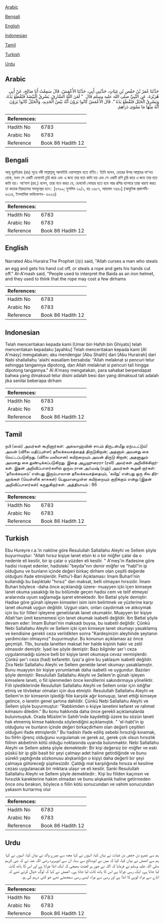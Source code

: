 [Arabic](#arabic)

[Bengali](#bengali)

[English](#english)

[Indonesian](#indonesian)

[Tamil](#tamil)

[Turkish](#turkish)

[Urdu](#urdu)

## Arabic


<div dir="rtl" lang="ar" style={{fontSize:'larger',backgroundColor:'#f8f9fa',padding:20}}>
حَدَّثَنَا عُمَرُ بْنُ حَفْصِ بْنِ غِيَاثٍ، حَدَّثَنِي أَبِي، حَدَّثَنَا الأَعْمَشُ، قَالَ سَمِعْتُ أَبَا صَالِحٍ، عَنْ أَبِي هُرَيْرَةَ، عَنِ النَّبِيِّ صلى الله عليه وسلم قَالَ ‏ "‏ لَعَنَ اللَّهُ السَّارِقَ، يَسْرِقُ الْبَيْضَةَ فَتُقْطَعُ يَدُهُ، وَيَسْرِقُ الْحَبْلَ فَتُقْطَعُ يَدُهُ ‏"‏‏.‏ قَالَ الأَعْمَشُ كَانُوا يَرَوْنَ أَنَّهُ بَيْضُ الْحَدِيدِ، وَالْحَبْلُ كَانُوا يَرَوْنَ أَنَّهُ مِنْهَا مَا يَسْوَى دَرَاهِمَ‏.‏
</div>
<div style={{backgroundColor:'#f8f9fa',padding:20, marginBottom: 10}}><table> <thead> <tr> <th>References:</th> <th></th> </tr> </thead> <tbody><tr><td>Hadith No</td><td>6783</td></tr><tr><td>Arabic No</td><td>6783</td></tr><tr><td>Reference</td><td>Book 86 Hadith 12</td></tr></tbody></table></div>

## Bengali


<div dir="ltr" lang="bn" style={{fontSize:'larger',backgroundColor:'#f8f9fa',padding:20}}>
আবূ হুরাইরাহ (রাঃ) সূত্রে নবী সাল্লাল্লাহু আলাইহি ওয়াসাল্লাম হতে বর্ণিত। তিনি বলেন, চোরের উপর আল্লাহর লা‘নত হোক, যখন সে একটি হেলমেট চুরি করে এবং এ জন্য তার হাত কাটা হয় এবং সে একটি রশি চুরি করে এ জন্য তার হাত কাটা হয়। আ’মাশ (রহ.) বলেন, তারা মনে করত যে, হেলমেট লোহার হতে হবে আর রশির ব্যাপারে তারা ধারণা করত তা কয়েক দিরহামের সমমূল্যের হবে। [৬৭৯৯; মুসলিম ২৯/১, হাঃ ১৬৮৭, আহমাদ ৭৪৪০] (আধুনিক প্রকাশনী- ৬৩১৪, ইসলামিক ফাউন্ডেশন- ৬৩২৬)
</div>
<div style={{backgroundColor:'#f8f9fa',padding:20, marginBottom: 10}}><table> <thead> <tr> <th>References:</th> <th></th> </tr> </thead> <tbody><tr><td>Hadith No</td><td>6783</td></tr><tr><td>Arabic No</td><td>6783</td></tr><tr><td>Reference</td><td>Book 86 Hadith 12</td></tr></tbody></table></div>

## English


<div dir="ltr" lang="en" style={{fontSize:'larger',backgroundColor:'#f8f9fa',padding:20}}>
Narrated Abu Huraira:The Prophet (ﷺ) said, "Allah curses a man who steals an egg and gets his hand cut off, or steals a rope and gets his hands cut off." Al-A'mash said, "People used to interpret the Baida as an iron helmet, and they used to think that the rope may cost a few dirhams
</div>
<div style={{backgroundColor:'#f8f9fa',padding:20, marginBottom: 10}}><table> <thead> <tr> <th>References:</th> <th></th> </tr> </thead> <tbody><tr><td>Hadith No</td><td>6783</td></tr><tr><td>Arabic No</td><td>6783</td></tr><tr><td>Reference</td><td>Book 86 Hadith 12</td></tr></tbody></table></div>

## Indonesian


<div dir="ltr" lang="id" style={{fontSize:'larger',backgroundColor:'#f8f9fa',padding:20}}>
Telah menceritakan kepada kami [Umar bin Hafsh bin Ghiyats] telah menceritakan kepadaku [ayahku] Telah menceritakan kepada kami [Al A'masy] mengatakan; aku mendengar [Abu Shalih] dari [Abu Hurairah] dari Nabi shallallahu 'alaihi wasallam bersabda: "Allah melaknat si pencuri telur sehingga tangannya dipotong, dan Allah melaknat si pencuri tali hingga dipotong tangannya." Al A'masy mengatakan, para sahabat berpendapat bahwa yang dimaksud telur disini adalah besi dan yang dimaksud tali adalah jika senilai beberapa dirham
</div>
<div style={{backgroundColor:'#f8f9fa',padding:20, marginBottom: 10}}><table> <thead> <tr> <th>References:</th> <th></th> </tr> </thead> <tbody><tr><td>Hadith No</td><td>6783</td></tr><tr><td>Arabic No</td><td>6783</td></tr><tr><td>Reference</td><td>Book 86 Hadith 12</td></tr></tbody></table></div>

## Tamil


<div dir="ltr" lang="ta" style={{fontSize:'larger',backgroundColor:'#f8f9fa',padding:20}}>
நபி (ஸல்) அவர்கள் கூறினார்கள்: அல்லாஹ்வின் சாபம் திருடன்மீது ஏற்படட்டும்! அவன் (விலை மதிப்புள்ள) தலைக்கவசத்தைத் திருடுகிறான்; அதனால் அவனது கை வெட்டப்படுகிறது. (விலை மலிவான) கயிற்றையும் அவன் திருடு கிறான்; அதனாலும் அவனது கை துண்டிக்கப்படுகிறது. இதை அபூஹுரைரா (ரலி) அவர்கள் அறிவிக்கிறார்கள். இதன் அறிவிப்பாளர்களில் ஒருவ ரான அஃமஷ் (ரஹ்) அவர்கள் கூறுகி றார்கள்: ‘தலைக்கவசம்’ என்பது இரும்பாலான தலைக்கவசத்தையும், ‘கயிறு’ என்பது ஒரு சில திர்ஹங்கள் (வெள்ளிக் காசுகள்) பெறுமானமுள்ள கயிற்றையும் குறிக்கும் என்று (இதன் அறிவிப்பாளர்கள்) கருதுகிறார்கள். அத்தியாயம் : 86
</div>
<div style={{backgroundColor:'#f8f9fa',padding:20, marginBottom: 10}}><table> <thead> <tr> <th>References:</th> <th></th> </tr> </thead> <tbody><tr><td>Hadith No</td><td>6783</td></tr><tr><td>Arabic No</td><td>6783</td></tr><tr><td>Reference</td><td>Book 86 Hadith 12</td></tr></tbody></table></div>

## Turkish


<div dir="ltr" lang="tr" style={{fontSize:'larger',backgroundColor:'#f8f9fa',padding:20}}>
Ebu Hureyre r.a.'in nakline göre Resulullah Sallallahu Aleyhi ve Sellem şöyle buyurmuştur: "Allah hırsız kişiye lanet etsin ki o bir miğfer çalar da o nedenle eli kesilir, bir ip çalar o yüzden eli kesilir. " A'meş'in ifadesine göre hadisi rivayet edenler, hadisteki "beyda"nın demir miğfer ve "habl"in ip olduğunu ve bunların içinde değeri birkaç dirhem olan çeşitli değerde olduğuni ifade etmişlerdir. Fethu'l-Bari Açıklaması: İmam Buharl'nin kullandığı bu başlıktaki "hırsız" dan maksat, belli olmayan hırsızdır. İmam Buhari böylece -daha önce açıklandığı üzere- muayyen içki içen kimseye lanet okuma yasaklığı ile bu bölümde geçen hadisi cem ve telif etmeye/ aralarında uyum sağlamağa işaret etmektedir. İbn Battal şöyle demiştir: Hadise göre günah işleyen kimseleri isim isim belirtmek ve yüzlerine karşı lanet okumak uygun değildir. Uygun olanı, onları caydırmak ve alıkoymak için bu tür fiilleri işleyene genelolarak lanet okumaktır. Muayyen bir kişiye Allah'tan ümit kesmemesi için lanet okumak isabetli değildir. İbn Battal şöyle devam eder: İmam Buhari'nin maksadı buysa, bu isabetli değildir. Çünkü Nebi Sallallahu Aleyhi ve Sellem içki içen kimseye lanet okumayı yasaklamış ve kendisine gerekli ceza verildikten sonra "Kardeşinizin aleyhinde şeytanın yardımcıları olmayınız" buyurmuştur. Bu konunun açıklaması az önce geçmişti. TIbı, burada lanetten maksat her halde kişinin hakir ve zelil olmasıdır demiştir. İyad ise şöyle demiştir: Bazı bilginler şer'ı ceza uygulanmadığı sürece belli bir kişiye lanet okumaya cevaz vermişlerdir. Çünkü şer'ı ceza (had) kefarettir. lyaz'a göre bu yaklaşım isabetli değildir. Zira Nebi Sallallahu Aleyhi ve Sellem genelde lanet okumayı yasaklamıştır. Bunu muayyen bir kişiye yorumlamak daha isabetli ve uygundur. Bazıları şöyle demiştir: Resulullah Sallallahu Aleyhi ve Sellem'in günah işleyen kimselere laneti, o fiil işlenmeden önce kendilerini sakındırmaya yöneliktir. Fiili işlediklerinde Resulullah Sallallahu Aleyhi ve Sellem onlar için istiğfar etmiş ve tövbekar olmaları için dua etmiştir. Resulullah Sallallahu Aleyhi ve Sellem'in bir kimsenin işlediği fiile karşılık ağır konuşup, lanet ettiği kimseye gelince, o lanetin genel şartına dahildir. Çünkü Nebi Sallallahu Aleyhi ve Sellem şöyle buyurmuştur: "Rabbimden o kişiye lanetimi kefaret ve rahmet kılmasını diledim." Bu konu hakkında daha önce gerekli açıklamalarda bulunmuştuk. Orada Müslim'in Sahih'inde kaydettiği üzere bu sözün Ianeti hak etmemiş kimse hakkında söylendiğini açıklamıştık. " 'el-habl'in ip olduğunu ve bunların içinde değeri birkaçdirhem olan değerli çeşitleri olduğuni ifade etmişlerdir." Bu hadisin ifade ediliş sebebi hırsızlığı kınamak, bu fiiHn iğrenç olduğunu vurgulamak ve gerek az, gerek çok olsun hırsızlık fiilinin akıbetinin kötü olduğu noktasında uyarıda bulunmaktır. Nebi Sallallahu Aleyhi ve Sellem adeta şöyle demektedir: Bir kişi değersiz bir miğfer ve eski püskü bir ip gibi basit bir şeyi çalmayı adet haline getirdiğinde ve bunu sürekli yaptığında sözkonusu alışkanlığın o kişiyi daha değerli bir şeyi çalmaya götüreceği şüphesizdir. Çaldığı mal karşılığında hırsıza el kesilme cezası uygulanacak bir miktara ulaşır ve eli kesilir. Sanki Resulullah Sallallahu Aleyhi ve Sellem şöyle demektedir:. Kişi bu fiilden kaçınsın ve hırsızlık karekterine hakim olmadan ve bunu alışkanlık haline getirmeden önce onu bıraksın, böylece o fiilin kötü sonucundan ve vahim sonucundan yakasım kurtarmış olur
</div>
<div style={{backgroundColor:'#f8f9fa',padding:20, marginBottom: 10}}><table> <thead> <tr> <th>References:</th> <th></th> </tr> </thead> <tbody><tr><td>Hadith No</td><td>6783</td></tr><tr><td>Arabic No</td><td>6783</td></tr><tr><td>Reference</td><td>Book 86 Hadith 12</td></tr></tbody></table></div>

## Urdu


<div dir="rtl" lang="ur" style={{fontSize:'larger',backgroundColor:'#f8f9fa',padding:20}}>
ہم سے عمرو بن حفص بن غیاث نے بیان کیا، انہوں نے کہا مجھ سے میرے والد نے بیان کیا، انہوں نے کہا ہم سے اعمش نے بیان کیا، کہا کہ میں نے ابوصالح سے سنا، ان سے ابوہریرہ رضی اللہ عنہ نے کہ نبی کریم صلی اللہ علیہ وسلم نے فرمایا کہ اللہ نے چور پر لعنت بھیجی کہ ایک انڈا چراتا ہے اور اس کا ہاتھ کاٹ لیا جاتا ہے، ایک رسی چراتا ہے اس کا ہاتھ کاٹ لیا جاتا ہے۔ اعمش نے کہا کہ لوگ خیال کرتے تھے کہ انڈے سے مراد لوہے کا انڈا ہے اور رسی سے مراد ایسی رسی سمجھتے تھے جو کئی درہم کی ہو۔
</div>
<div style={{backgroundColor:'#f8f9fa',padding:20, marginBottom: 10}}><table> <thead> <tr> <th>References:</th> <th></th> </tr> </thead> <tbody><tr><td>Hadith No</td><td>6783</td></tr><tr><td>Arabic No</td><td>6783</td></tr><tr><td>Reference</td><td>Book 86 Hadith 12</td></tr></tbody></table></div>